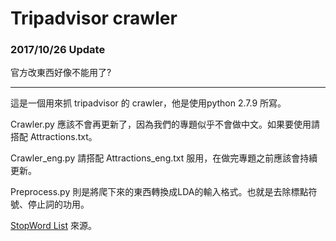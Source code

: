 # Tripadvisor crawler

### 2017/10/26 Update

官方改東西好像不能用了?

-------

這是一個用來抓 tripadvisor 的 crawler，他是使用python 2.7.9 所寫。

Crawler.py 應該不會再更新了，因為我們的專題似乎不會做中文。如果要使用請搭配 Attractions.txt。

Crawler_eng.py 請搭配 Attractions_eng.txt 服用，在做完專題之前應該會持續更新。

Preprocess.py 則是將爬下來的東西轉換成LDA的輸入格式。也就是去除標點符號、停止詞的功用。

[StopWord List](http://xpo6.com/list-of-english-stop-words/) 來源。
